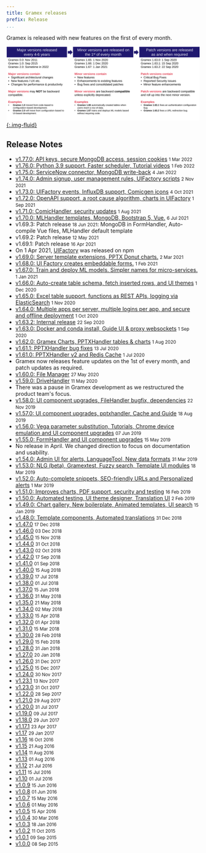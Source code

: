 ```yaml
---
title: Gramex releases
prefix: Release
...
```


Gramex is released with new features on the first of every month.

[![Gramex release process](gramex-release-process.svg){:.img-fluid}](gramex-release-process.pptx)

## Release Notes

- [v1.77.0: API keys, secure MongoDB access, session cookies](1.77/) <small>1 Mar 2022</small>
- [v1.76.0: Python 3.9 support, Faster scheduler, Tutorial videos](1.76/) <small>1 Feb 2022</small>
- [v1.75.0: ServiceNow connector, MongoDB write-back](1.75/) <small>4 Jan 2022</small>
- [v1.74.0: Admin signup, user management rules, UIFactory scripts](1.74/) <small>2 Nov 2021</small>
- [v1.73.0: UIFactory events, InfluxDB support, Comicgen icons](1.73/) <small>4 Oct 2021</small>
- [v1.72.0: OpenAPI support, a root cause algorithm, charts in UIFactory](1.72/) <small>1 Sep 2021</small>
- [v1.71.0: ComicHandler, security updates](1.71/) <small>1 Aug 2021</small>
- [v1.70.0: MLHandler templates, MongoDB, Bootstrap 5, Vue.](1.70/) <small>6 Jul 2021</small>
- v1.69.3: Patch release <small>18 Jun 2021</small>: MongoDB in FormHandler, Auto-compile Vue files, MLHandler default template
- v1.69.2: Patch release <small>12 May 2021</small>
- v1.69.1: Patch release <small>16 Apr 2021</small>
- On 1 Apr 2021, [UIFactory](https://www.npmjs.com/package/uifactory) was released on npm
- [v1.69.0: Server template extensions, PPTX Donut charts.](1.69/) <small>2 Mar 2021</small>
- [v1.68.0: UI Factory creates embeddable forms.](1.68/) <small>1 Feb 2021</small>
- [v1.67.0: Train and deploy ML models. Simpler names for micro-services.](1.67/) <small>1 Jan 2021</small>
- [v1.66.0: Auto-create table schema, fetch inserted rows, and UI themes](1.66/) <small>1 Dec 2020</small>
- [v1.65.0: Excel table support, functions as REST APIs, logging via ElasticSearch](1.65/) <small>1 Nov 2020</small>
- [v1.64.0: Multiple apps per server, multiple logins per app, and secure and offline deployment](1.64/) <small>1 Oct 2020</small>
- [v1.63.2: Internal release](1.63.2/) <small>22 Sep 2020</small>
- [v1.63.0: Docker and conda install, Guide UI & proxy websockets](1.63/) <small>1 Sep 2020</small>
- [v1.62.0: Gramex Charts, PPTXHandler tables & charts](1.62/) <small>1 Aug 2020</small>
- [v1.61.1: PPTXHandler bug fixes](1.61.1/) <small>13 Jul 2020</small>
- [v1.61.0: PPTXHandler v2 and Redis Cache](1.61/) <small>1 Jul 2020</small>
- Gramex now releases feature updates on the 1st of every month, and patch updates as required.
- [v1.60.0: File Manager](1.60/) <small>27 May 2020</small>
- [v1.59.0: DriveHandler](1.59/) <small>11 May 2020</small>
- There was a pause in Gramex development as we restructured the product team's focus.
- [v1.58.0: UI component upgrades, FileHandler bugfix, dependencies](1.58/) <small>22 Nov 2019</small>
- [v1.57.0: UI component upgrades, pptxhandler, Cache and Guide](1.57/) <small>18 Aug 2019</small>
- [v1.56.0: Vega parameter substitution, Tutorials, Chrome device emulation and UI component upgrades](1.56/) <small>07 Jun 2019</small>
- [v1.55.0: FormHandler and UI component upgrades](1.55/) <small>15 May 2019</small>
- No release in April. We changed direction to focus on documentation and usability.
- [v1.54.0: Admin UI for alerts, LanguageTool, New data formats](1.54/) <small>31 Mar 2019</small>
- [v1.53.0: NLG (beta), Gramextest, Fuzzy search, Template UI modules](1.53/) <small>18 Mar 2019</small>
- [v1.52.0: Auto-complete snippets, SEO-friendly URLs and Personalized alerts](1.52/) <small>1 Mar 2019</small>
- [v1.51.0: Improves charts, PDF support, security and testing](1.51/) <small>16 Feb 2019</small>
- [v1.50.0: Automated testing, UI theme designer, Translation UI](1.50/) <small>2 Feb 2019</small>
- [v1.49.0: Chart gallery, New boilerplate, Animated templates, UI search](1.49/) <small>15 Jan 2019</small>
- [v1.48.0: Template components, Automated translations](1.48/) <small>31 Dec 2018</small>
- [v1.47.0](1.47/) <small>17 Dec 2018</small>
- [v1.46.0](1.46/) <small>03 Dec 2018</small>
- [v1.45.0](1.45/) <small>15 Nov 2018</small>
- [v1.44.0](1.44/) <small>31 Oct 2018</small>
- [v1.43.0](1.43/) <small>02 Oct 2018</small>
- [v1.42.0](1.42/) <small>17 Sep 2018</small>
- [v1.41.0](1.41/) <small>01 Sep 2018</small>
- [v1.40.0](1.40/) <small>15 Aug 2018</small>
- [v1.39.0](1.39/) <small>17 Jul 2018</small>
- [v1.38.0](1.38/) <small>01 Jul 2018</small>
- [v1.37.0](1.37/) <small>15 Jun 2018</small>
- [v1.36.0](1.36/) <small>31 May 2018</small>
- [v1.35.0](1.35/) <small>21 May 2018</small>
- [v1.34.0](1.34/) <small>02 May 2018</small>
- [v1.33.0](1.33/) <small>15 Apr 2018</small>
- [v1.32.0](1.32/) <small>01 Apr 2018</small>
- [v1.31.0](1.31/) <small>15 Mar 2018</small>
- [v1.30.0](1.30/) <small>28 Feb 2018</small>
- [v1.29.0](old#v1290-2018-02-15) <small>15 Feb 2018</small>
- [v1.28.0](old#v1280-2018-01-31) <small>31 Jan 2018</small>
- [v1.27.0](old#v1270-2018-01-20) <small>20 Jan 2018</small>
- [v1.26.0](old#v1260-2017-12-31) <small>31 Dec 2017</small>
- [v1.25.0](old#v1250-2017-12-15) <small>15 Dec 2017</small>
- [v1.24.0](old#v1240-2017-11-30) <small>30 Nov 2017</small>
- [v1.23.1](old#v1231-2017-11-13) <small>13 Nov 2017</small>
- [v1.23.0](old#v1230-2017-10-31) <small>31 Oct 2017</small>
- [v1.22.0](old#v1220-2017-09-28) <small>28 Sep 2017</small>
- [v1.21.0](old#v1210-2017-08-29) <small>29 Aug 2017</small>
- [v1.20.0](old#v1200-2017-07-31) <small>31 Jul 2017</small>
- [v1.19.0](old#v1190-2017-07-09) <small>09 Jul 2017</small>
- [v1.18.0](old#v1180-2017-06-29) <small>29 Jun 2017</small>
- [v1.17.1](old#v1171-2017-04-23) <small>23 Apr 2017</small>
- [v1.17](old#v117-2017-01-29) <small>29 Jan 2017</small>
- [v1.16](old#v116-2016-10-16) <small>16 Oct 2016</small>
- [v1.15](old#v115-2016-08-21) <small>21 Aug 2016</small>
- [v1.14](old#v114-2016-08-11) <small>11 Aug 2016</small>
- [v1.13](old#v113-2016-08-01) <small>01 Aug 2016</small>
- [v1.12](old#v112-2016-07-21) <small>21 Jul 2016</small>
- [v1.11](old#v111-2016-07-15) <small>15 Jul 2016</small>
- [v1.10](old#v110-2016-07-01) <small>01 Jul 2016</small>
- [v1.0.9](old#v109-2016-06-15) <small>15 Jun 2016</small>
- [v1.0.8](old#v108-2016-06-01) <small>01 Jun 2016</small>
- [v1.0.7](old#v107-2016-05-15) <small>15 May 2016</small>
- [v1.0.6](old#v106-2016-05-01) <small>01 May 2016</small>
- [v1.0.5](old#v105-2016-04-15) <small>15 Apr 2016</small>
- [v1.0.4](old#v104-2016-03-30) <small>30 Mar 2016</small>
- [v1.0.3](old#v103-2016-01-18) <small>18 Jan 2016</small>
- [v1.0.2](old#v102-2015-10-11) <small>11 Oct 2015</small>
- [v1.0.1](old#v101-2015-09-09) <small>09 Sep 2015</small>
- [v1.0.0](old#v100-2015-09-08) <small>08 Sep 2015</small>
